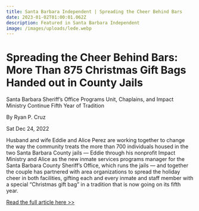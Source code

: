 ```yaml
---
title: Santa Barbara Independent | Spreading the Cheer Behind Bars
date: 2023-01-02T01:00:01.062Z
description: Featured in Santa Barbara Independent
image: /images/uploads/lede.webp
---
```

# Spreading the Cheer Behind Bars: More Than 875 Christmas Gift Bags Handed out in County Jails



Santa Barbara Sheriff’s Office Programs Unit, Chaplains, and Impact Ministry Continue Fifth Year of Tradition



B﻿y Ryan P. Cruz

Sat Dec 24, 2022



Husband and wife Eddie and Alice Perez are working together to change the way the community treats the more than 700 individuals housed in the two Santa Barbara County jails — Eddie through his nonprofit Impact Ministry and Alice as the new inmate services programs manager for the Santa Barbara County Sheriff’s Office, which runs the jails — and together the couple has partnered with area organizations to spread the holiday cheer in both facilities, gifting each and every inmate and staff member with a special “Christmas gift bag” in a tradition that is now going on its fifth year.



[R﻿ead the full article here >>](https://www.independent.com/2022/12/24/spreading-the-cheer-behind-bars-over-875-christmas-gift-bags-handed-out-in-county-jails/)